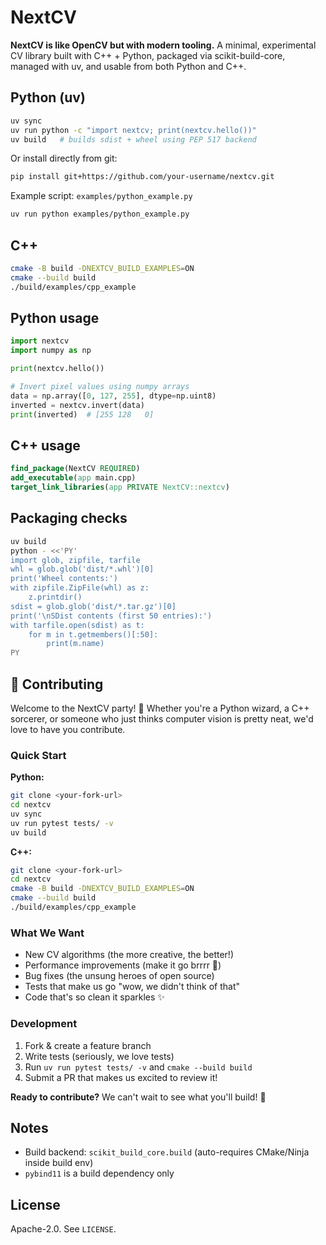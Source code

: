 # NextCV

**NextCV is like OpenCV but with modern tooling.** A minimal, experimental CV library built with C++ + Python, packaged via scikit-build-core, managed with uv, and usable from both Python and C++.

## Python (uv)

```bash
uv sync
uv run python -c "import nextcv; print(nextcv.hello())"
uv build   # builds sdist + wheel using PEP 517 backend
```

Or install directly from git:
```bash
pip install git+https://github.com/your-username/nextcv.git
```

Example script: `examples/python_example.py`

```bash
uv run python examples/python_example.py
```

## C++

```bash
cmake -B build -DNEXTCV_BUILD_EXAMPLES=ON
cmake --build build
./build/examples/cpp_example
```

## Python usage

```python
import nextcv
import numpy as np

print(nextcv.hello())

# Invert pixel values using numpy arrays
data = np.array([0, 127, 255], dtype=np.uint8)
inverted = nextcv.invert(data)
print(inverted)  # [255 128   0]
```

## C++ usage

```cmake
find_package(NextCV REQUIRED)
add_executable(app main.cpp)
target_link_libraries(app PRIVATE NextCV::nextcv)
```

## Packaging checks

```bash
uv build
python - <<'PY'
import glob, zipfile, tarfile
whl = glob.glob('dist/*.whl')[0]
print('Wheel contents:')
with zipfile.ZipFile(whl) as z:
    z.printdir()
sdist = glob.glob('dist/*.tar.gz')[0]
print('\nSDist contents (first 50 entries):')
with tarfile.open(sdist) as t:
    for m in t.getmembers()[:50]:
        print(m.name)
PY
```

## 🤝 Contributing

Welcome to the NextCV party! 🎉 Whether you're a Python wizard, a C++ sorcerer, or someone who just thinks computer vision is pretty neat, we'd love to have you contribute.

### Quick Start

**Python:**
```bash
git clone <your-fork-url>
cd nextcv
uv sync
uv run pytest tests/ -v
uv build
```

**C++:**
```bash
git clone <your-fork-url>
cd nextcv
cmake -B build -DNEXTCV_BUILD_EXAMPLES=ON
cmake --build build
./build/examples/cpp_example
```

### What We Want
- New CV algorithms (the more creative, the better!)
- Performance improvements (make it go brrrr 🚀)
- Bug fixes (the unsung heroes of open source)
- Tests that make us go "wow, we didn't think of that"
- Code that's so clean it sparkles ✨

### Development
1. Fork & create a feature branch
2. Write tests (seriously, we love tests)
3. Run `uv run pytest tests/ -v` and `cmake --build build`
4. Submit a PR that makes us excited to review it!

**Ready to contribute?** We can't wait to see what you'll build! 🚀

## Notes

- Build backend: `scikit_build_core.build` (auto-requires CMake/Ninja inside build env)
- `pybind11` is a build dependency only

## License

Apache-2.0. See `LICENSE`.


